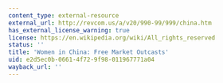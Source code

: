 ```yaml
---
content_type: external-resource
external_url: http://revcom.us/a/v20/990-99/999/china.htm
has_external_license_warning: true
license: https://en.wikipedia.org/wiki/All_rights_reserved
status: ''
title: 'Women in China: Free Market Outcasts'
uid: e2d5ec0b-0661-4f72-9f98-011967771a04
wayback_url: ''
---
```

